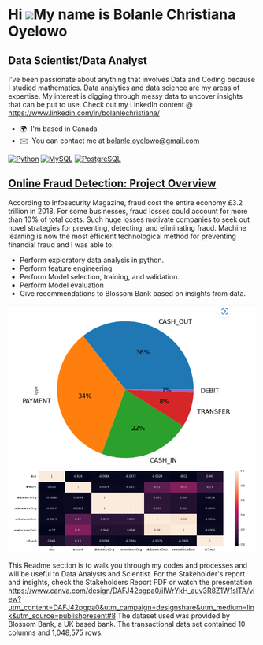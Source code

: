 Hi ![](https://user-images.githubusercontent.com/18350557/176309783-0785949b-9127-417c-8b55-ab5a4333674e.gif)My name is Bolanle Christiana Oyelowo
==================================================================================================================================================

Data Scientist/Data Analyst
-------------------------

I've been passionate about anything that involves Data and Coding because I studied mathematics. Data analytics and data science are my areas of expertise. My interest is digging through messy data to uncover insights that can be put to use. Check out my LinkedIn content @ https://www.linkedin.com/in/bolanlechristiana/

*   🌍  I'm based in Canada
*   ✉️  You can contact me at [bolanle.oyelowo@gmail.com](mailto:bolanle.oyelowo@gmail.com) 
<p align="left">
<a href="https://www.python.org/" target="_blank" rel="noreferrer"><img src="https://raw.githubusercontent.com/danielcranney/readme-generator/main/public/icons/skills/python-colored.svg" width="36" height="36" alt="Python" /></a>
<a href="https://www.mysql.com/" target="_blank" rel="noreferrer"><img src="https://raw.githubusercontent.com/danielcranney/readme-generator/main/public/icons/skills/mysql-colored.svg" width="36" height="36" alt="MySQL" /></a>
<a href="https://www.postgresql.org/" target="_blank" rel="noreferrer"><img src="https://raw.githubusercontent.com/danielcranney/readme-generator/main/public/icons/skills/postgresql-colored.svg" width="36" height="36" alt="PostgreSQL" /></a>
</p>
                    
                  
 
 ## [Online Fraud Detection: Project Overview](https://github.com/ChristianaBolanle/Bolanle-Christiana_portfolio)
 According to Infosecurity Magazine, fraud cost the entire economy £3.2 trillion in 2018. For some businesses, fraud losses could account for more than 10% of total costs. Such huge losses motivate companies to seek out novel strategies for preventing, detecting, and eliminating fraud. Machine learning is now the most efficient technological method for preventing financial fraud and I was able to:
 - Perform exploratory data analysis in python.
- Perform feature engineering.
- Perform Model selection, training, and validation.
- Perform Model evaluation
- Give recommendations to Blossom Bank based on insights from data. 

![](https://github.com/ChristianaBolanle/Bolanle-Christiana_portfolio/blob/main/Images/pie%20chart%20online%20fraud%20detection.PNG)
![](https://github.com/ChristianaBolanle/Bolanle-Christiana_portfolio/blob/main/Images/Heat%20map%20Online%20Fraud%20Detection.PNG)

This Readme section is to walk you through my codes and processes and will be useful to Data Analysts and Scientist. For the Stakeholder's report and insights, check the Stakeholders Report PDF or watch the presentation https://www.canva.com/design/DAFJ42pgpa0/iIWrYkH_auv3R8Z1W1slTA/view?utm_content=DAFJ42pgpa0&utm_campaign=designshare&utm_medium=link&utm_source=publishpresent#8 The dataset used was provided by Blossom Bank, a UK based bank. The transactional data set contained 10 columns and 1,048,575 rows.

